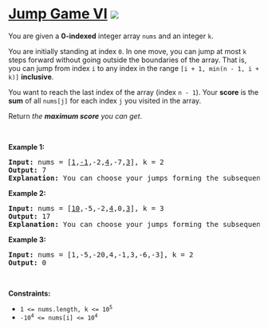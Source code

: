 
# [Jump Game VI](https://leetcode.com/problems/jump-game-vi) ![](https://img.shields.io/badge/Medium-orange)

<p>You are given a <strong>0-indexed</strong> integer array <code>nums</code> and an integer <code>k</code>.</p>

<p>You are initially standing at index <code>0</code>. In one move, you can jump at most <code>k</code> steps forward without going outside the boundaries of the array. That is, you can jump from index <code>i</code> to any index in the range <code>[i + 1, min(n - 1, i + k)]</code> <strong>inclusive</strong>.</p>

<p>You want to reach the last index of the array (index <code>n - 1</code>). Your <strong>score</strong> is the <strong>sum</strong> of all <code>nums[j]</code> for each index <code>j</code> you visited in the array.</p>

<p>Return <em>the <strong>maximum score</strong> you can get</em>.</p>

<p>&nbsp;</p>
<p><strong class="example">Example 1:</strong></p>

<pre>
<strong>Input:</strong> nums = [<u>1</u>,<u>-1</u>,-2,<u>4</u>,-7,<u>3</u>], k = 2
<strong>Output:</strong> 7
<strong>Explanation:</strong> You can choose your jumps forming the subsequence [1,-1,4,3] (underlined above). The sum is 7.
</pre>

<p><strong class="example">Example 2:</strong></p>

<pre>
<strong>Input:</strong> nums = [<u>10</u>,-5,-2,<u>4</u>,0,<u>3</u>], k = 3
<strong>Output:</strong> 17
<strong>Explanation:</strong> You can choose your jumps forming the subsequence [10,4,3] (underlined above). The sum is 17.
</pre>

<p><strong class="example">Example 3:</strong></p>

<pre>
<strong>Input:</strong> nums = [1,-5,-20,4,-1,3,-6,-3], k = 2
<strong>Output:</strong> 0
</pre>

<p>&nbsp;</p>
<p><strong>Constraints:</strong></p>

<ul>
	<li><code>1 &lt;= nums.length, k &lt;= 10<sup>5</sup></code></li>
	<li><code>-10<sup>4</sup> &lt;= nums[i] &lt;= 10<sup>4</sup></code></li>
</ul>

        